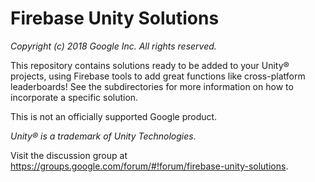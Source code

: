 # Firebase Unity Solutions

_Copyright (c) 2018 Google Inc. All rights reserved._

This repository contains solutions ready to be added to your Unity&reg; projects,
using Firebase tools to add great functions like cross-platform leaderboards!
See the subdirectories for more information on how to incorporate a specific
solution.

This is not an officially supported Google product.

_Unity&reg; is a trademark of Unity Technologies._

Visit the discussion group at
https://groups.google.com/forum/#!forum/firebase-unity-solutions.
